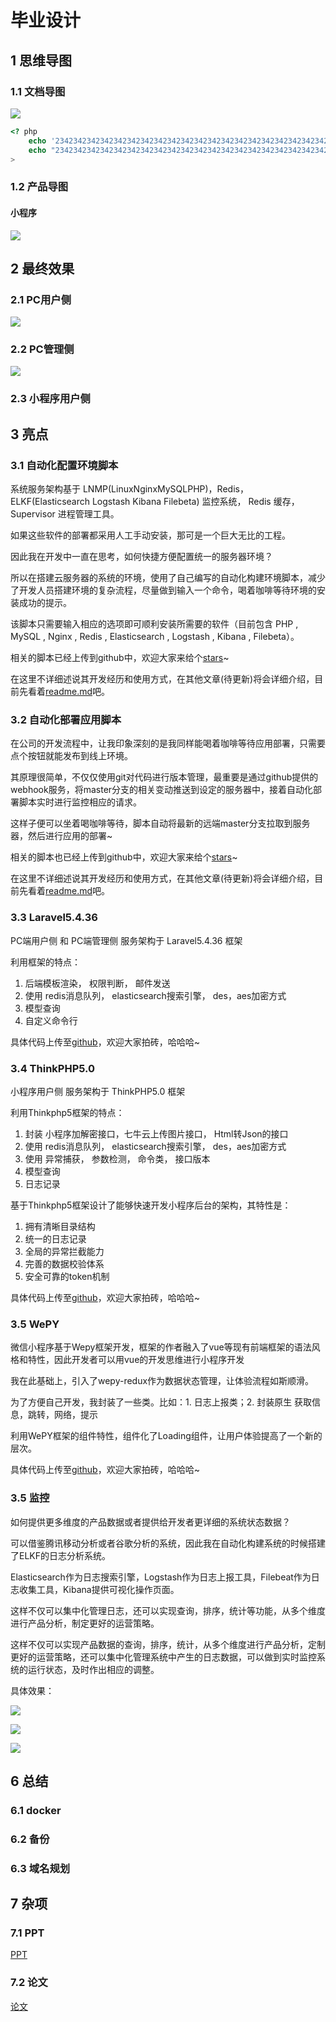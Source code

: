 # 毕业设计


## 1 思维导图

### 1.1 文档导图

![](https://blogimags.charmingkamly.cn/1-graduation-project/1.1.png)

```php
<? php
    echo '234234234234234234234234234234234234234234234234234234234234234234234234234';
    echo "234234234234234234234234234234234234234234234234234234234234234234234234234";
>
```

### 1.2 产品导图

#### 小程序

![](https://blogimags.charmingkamly.cn/1-graduation-project/1.2.png)

## 2 最终效果

### 2.1 PC用户侧

![](https://blogimags.charmingkamly.cn/1-graduation-project/2.1.gif)

### 2.2 PC管理侧

![](https://blogimags.charmingkamly.cn/1-graduation-project/2.2.gif)

### 2.3 小程序用户侧


## 3 亮点

### 3.1 自动化配置环境脚本

 系统服务架构基于 LNMP(LinuxNginxMySQLPHP)，Redis，ELKF(Elasticsearch Logstash Kibana Filebeta) 监控系统， Redis 缓存， Supervisor 进程管理工具。

如果这些软件的部署都采用人工手动安装，那可是一个巨大无比的工程。

因此我在开发中一直在思考，如何快捷方便配置统一的服务器环境？

所以在搭建云服务器的系统的环境，使用了自己编写的自动化构建环境脚本，减少了开发人员搭建环境的复杂流程，尽量做到输入一个命令，喝着咖啡等待环境的安装成功的提示。

该脚本只需要输入相应的选项即可顺利安装所需要的软件（目前包含 PHP , MySQL , Nginx , Redis , Elasticsearch , Logstash , Kibana , Filebeta）。

相关的脚本已经上传到github中，欢迎大家来给个[stars](https://github.com/kamly/automated-operation)~

在这里不详细述说其开发经历和使用方式，在其他文章(待更新)将会详细介绍，目前先看着[readme.md](https://github.com/kamly/automated-operation/blob/master/README.md)吧。

### 3.2 自动化部署应用脚本

在公司的开发流程中，让我印象深刻的是我同样能喝着咖啡等待应用部署，只需要点个按钮就能发布到线上环境。

其原理很简单，不仅仅使用git对代码进行版本管理，最重要是通过github提供的webhook服务，将master分支的相关变动推送到设定的服务器中，接着自动化部署脚本实时进行监控相应的请求。

这样子便可以坐着喝咖啡等待，脚本自动将最新的远端master分支拉取到服务器，然后进行应用的部署~

相关的脚本也已经上传到github中，欢迎大家来给个[stars](https://github.com/kamly/github-webhooks)~

在这里不详细述说其开发经历和使用方式，在其他文章(待更新)将会详细介绍，目前先看着[readme.md](https://github.com/kamly/github-webhook/blob/master/README.md)吧。

### 3.3 Laravel5.4.36

PC端用户侧 和 PC端管理侧 服务架构于 Laravel5.4.36 框架

利用框架的特点：
1. 后端模板渲染， 权限判断， 邮件发送
2. 使用 redis消息队列， elasticsearch搜索引擎， des，aes加密方式
3. 模型查询
4. 自定义命令行

具体代码上传至[github](https://github.com/kamly/graduation-zd-web)，欢迎大家拍砖，哈哈哈~

### 3.4 ThinkPHP5.0

小程序用户侧 服务架构于 ThinkPHP5.0 框架

利用Thinkphp5框架的特点：
1. 封装 小程序加解密接口，七牛云上传图片接口， Html转Json的接口
2. 使用 redis消息队列， elasticsearch搜索引擎， des，aes加密方式
3. 使用 异常捕获， 参数检测， 命令类， 接口版本
4. 模型查询
5. 日志记录

基于Thinkphp5框架设计了能够快速开发小程序后台的架构，其特性是：
1. 拥有清晰目录结构
2. 统一的日志记录
3. 全局的异常拦截能力
4. 完善的数据校验体系
5. 安全可靠的token机制

具体代码上传至[github](https://github.com/kamly/graduation-zd-app)，欢迎大家拍砖，哈哈哈~

### 3.5 WePY


微信小程序基于Wepy框架开发，框架的作者融入了vue等现有前端框架的语法风格和特性，因此开发者可以用vue的开发思维进行小程序开发

我在此基础上，引入了wepy-redux作为数据状态管理，让体验流程如斯顺滑。

为了方便自己开发，我封装了一些类。比如：1. 日志上报类；2. 封装原生 获取信息，跳转，网络，提示

利用WePY框架的组件特性，组件化了Loading组件，让用户体验提高了一个新的层次。

具体代码上传至[github](https://github.com/kamly/graduation-wepy-zd)，欢迎大家拍砖，哈哈哈~


### 3.5 监控

如何提供更多维度的产品数据或者提供给开发者更详细的系统状态数据？

可以借鉴腾讯移动分析或者谷歌分析的系统，因此我在自动化构建系统的时候搭建了ELKF的日志分析系统。

Elasticsearch作为日志搜索引擎，Logstash作为日志上报工具，Filebeat作为日志收集工具，Kibana提供可视化操作页面。

这样不仅可以集中化管理日志，还可以实现查询，排序，统计等功能，从多个维度进行产品分析，制定更好的运营策略。

这样不仅可以实现产品数据的查询，排序，统计，从多个维度进行产品分析，定制更好的运营策略，还可以集中化管理系统中产生的日志数据，可以做到实时监控系统的运行状态，及时作出相应的调整。

具体效果：

![](https://blogimags.charmingkamly.cn/1-graduation-project/3.5.1.png)

![](https://blogimags.charmingkamly.cn/1-graduation-project/3.5.2.png)

![](https://blogimags.charmingkamly.cn/1-graduation-project/3.5.3.png)

## 6 总结

### 6.1 docker 

### 6.2 备份

### 6.3 域名规划


## 7 杂项

### 7.1 PPT

[PPT](https://github.com/kamly/blog_note/blob/master/work/1-graduation-project/doc/%E6%AF%95%E8%AE%BE%E7%AD%94%E8%BE%A9.key)

### 7.2 论文

[论文](https://github.com/kamly/blog_note/blob/master/work/1-graduation-project/doc/%20%E6%AF%95%E8%AE%BE%E8%AE%BA%E6%96%87.pdf)
